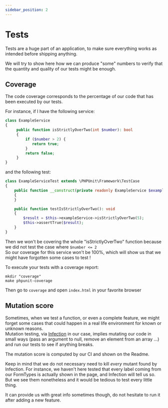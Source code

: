 ```yaml
---
sidebar_position: 2
---
```


# Tests

Tests are a huge part of an application, to make sure everything works as intended before
shipping anything.

We will try to show here how we can produce "some" numbers to verify that the quantity
and quality of our tests might be enough.

## Coverage

The code coverage corresponds to the percentage of our code that has been executed by our tests.

For instance, if I have the following service:

```php
class ExampleService
{
     public function isStrictlyOverTwo(int $number): bool
     {
         if ($number > 2) {
            return true;
         }
         return false;
     }
}
```

and the following test:

```php
class ExampleServiceTest extends \PHPUnit\Framework\TestCase
{
    public function __construct(private readonly ExampleService $exampleService)
    {
    }

    public function testIsStrictlyOverTwo(): void
    {
        $result = $this->exampleService->isStrictlyOverTwo(5);
        $this->assertTrue($result);
    }
}
```

Then we won't be covering the whole "isStrictlyOverTwo" function because we did not test
the case where `$number <= 2`  
So our coverage for this service won't be 100%, which will show us that we might have forgotten
some cases to test !

To execute your tests with a coverage report:

```shell
mkdir "coverage"
make phpunit-coverage
```

Then go to ` coverage ` and open ` index.html ` in your favorite browser

## Mutation score

Sometimes, when we test a function, or even a complete feature, we might forget some cases that
could happen in a real life environment for known or unknown reasons.  
Mutation testing, via [Infection](https://infection.github.io/) in our case, implies mutating our 
code in small ways (pass an argument to null, remove an element from an array ...) and run our tests
to see if anything breaks.

The mutation score is computed by our CI and shown on the Readme.

Keep in mind that we do not necessary need to kill *every* mutant found by Infection. For instance,
we haven't here tested that every label coming from our FormTypes is actually shown in the page,
and Infection will tell us so. But we see them nonetheless and it would be tedious to test
every little thing.

It can provide us with great info sometimes though, do not hesitate to run it after adding a new feature.
